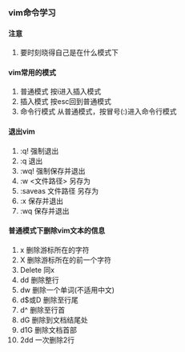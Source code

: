 ### vim命令学习
#### 注意
1. 要时刻晓得自己是在什么模式下
#### vim常用的模式
1. 普通模式
按i进入插入模式
2. 插入模式
按esc回到普通模式
3. 命令行模式
从普通模式，按冒号(:)进入命令行模式
#### 退出vim
1. :q!      强制退出
2. :q       退出
3. :wq!     强制保存并退出
4. :w <文件路径>    另存为
5. :saveas 文件路径  另存为
6. :x       保存并退出
7. :wq      保存并退出
#### 普通模式下删除vim文本的信息
1. x    删除游标所在的字符
2. X    删除游标所在的前一个字符
3. Delete 同x
4. dd   删除整行
5. dw   删除一个单词(不适用中文)
6. d$或D 删除至行尾
7. d^   删除至行首
8. dG   删除到文档结尾处
9. d1G  删除文档首部
10. 2dd 一次删除2行